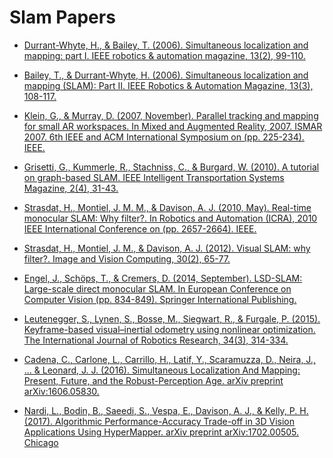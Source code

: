# Slam Papers

- [Durrant-Whyte, H., & Bailey, T. (2006). Simultaneous localization and
  mapping: part I. IEEE robotics & automation magazine, 13(2),
  99-110.][DurrantBailey2006]

- [Bailey, T., & Durrant-Whyte, H. (2006). Simultaneous localization and
  mapping (SLAM): Part II. IEEE Robotics & Automation Magazine, 13(3),
  108-117.][BaileyDurrant2006]

- [Klein, G., & Murray, D. (2007, November). Parallel tracking and mapping for
  small AR workspaces.  In Mixed and Augmented Reality, 2007. ISMAR 2007. 6th
  IEEE and ACM International Symposium on (pp. 225-234).
  IEEE.][KleinMurray2007]

- [Grisetti, G., Kummerle, R., Stachniss, C., & Burgard, W. (2010). A tutorial
  on graph-based SLAM. IEEE Intelligent Transportation Systems Magazine, 2(4),
  31-43.][GrisettiEtAl2010]

- [Strasdat, H., Montiel, J. M. M., & Davison, A. J. (2010, May). Real-time
  monocular SLAM: Why filter?. In Robotics and Automation (ICRA), 2010 IEEE
  International Conference on (pp. 2657-2664). IEEE.][StrasdatEtAl2010]

- [Strasdat, H., Montiel, J. M., & Davison, A. J. (2012). Visual SLAM: why
  filter?. Image and Vision Computing, 30(2), 65-77.][StrasdatEtAl2012]

- [Engel, J., Schöps, T., & Cremers, D. (2014, September). LSD-SLAM:
  Large-scale direct monocular SLAM. In European Conference on Computer Vision
  (pp. 834-849). Springer International Publishing.][EngelEtAl2014]

- [Leutenegger, S., Lynen, S., Bosse, M., Siegwart, R., & Furgale, P. (2015).
  Keyframe-based visual–inertial odometry using nonlinear optimization. The
  International Journal of Robotics Research, 34(3),
  314-334.][LuteneggerEtAl2015]

- [Cadena, C., Carlone, L., Carrillo, H., Latif, Y., Scaramuzza, D., Neira, J.,
  ... & Leonard, J. J.  (2016). Simultaneous Localization And Mapping: Present,
  Future, and the Robust-Perception Age.  arXiv preprint
  arXiv:1606.05830.][CadenaEtAl2016]

- [Nardi, L., Bodin, B., Saeedi, S., Vespa, E., Davison, A. J., & Kelly, P. H.
  (2017). Algorithmic Performance-Accuracy Trade-off in 3D Vision Applications
  Using HyperMapper. arXiv preprint arXiv:1702.00505.
  Chicago][NardiEtAl2017]


[DurrantBailey2006]: https://people.eecs.berkeley.edu/~pabbeel/cs287-fa09/readings/Durrant-Whyte_Bailey_SLAM-tutorial-I.pdf
[BaileyDurrant2006]: http://www-personal.acfr.usyd.edu.au/tbailey/papers/slamtute2.pdf
[KleinMurray2007]: http://www.robots.ox.ac.uk/~gk/publications/KleinMurray2007ISMAR.pdf
[GrisettiEtAl2010]: http://www2.informatik.uni-freiburg.de/~stachnis/pdf/grisetti10titsmag.pdf
[StrasdatEtAl2010]: https://www.doc.ic.ac.uk/~ajd/Publications/strasdat_etal_icra2010.pdf
[StrasdatEtAl2012]: https://www.doc.ic.ac.uk/~ajd/Publications/strasdat_etal_ivc2012.pdf
[EngelEtAl2014]: https://vision.in.tum.de/_media/spezial/bib/engel14eccv.pdf
[LuteneggerEtAl2015]: http://www.roboticsproceedings.org/rss09/p37.pdf
[CadenaEtAl2016]: http://www.arxiv.org/pdf/1606.05830v2.pdf
[NardiEtAl2017]: https://arxiv.org/pdf/1702.00505.pdf
